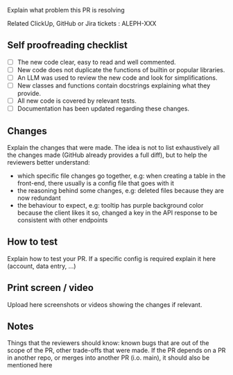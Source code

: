 Explain what problem this PR is resolving

Related ClickUp, GitHub or Jira tickets : ALEPH-XXX

## Self proofreading checklist

- [ ] The new code clear, easy to read and well commented.
- [ ] New code does not duplicate the functions of builtin or popular libraries.
- [ ] An LLM was used to review the new code and look for simplifications.
- [ ] New classes and functions contain docstrings explaining what they provide.
- [ ] All new code is covered by relevant tests.
- [ ] Documentation has been updated regarding these changes.

## Changes

Explain the changes that were made. The idea is not to list exhaustively all the changes made (GitHub already provides a full diff), but to help the reviewers better understand:
- which specific file changes go together, e.g: when creating a table in the front-end, there usually is a config file that goes with it
- the reasoning behind some changes, e.g: deleted files because they are now redundant
- the behaviour to expect, e.g: tooltip has purple background color because the client likes it so, changed a key in the API response to be consistent with other endpoints

## How to test

Explain how to test your PR.
If a specific config is required explain it here (account, data entry, ...)

## Print screen / video

Upload here screenshots or videos showing the changes if relevant.

## Notes

Things that the reviewers should know: known bugs that are out of the scope of the PR, other trade-offs that were made.
If the PR depends on a PR in another repo, or merges into another PR (i.o. main), it should also be mentioned here
